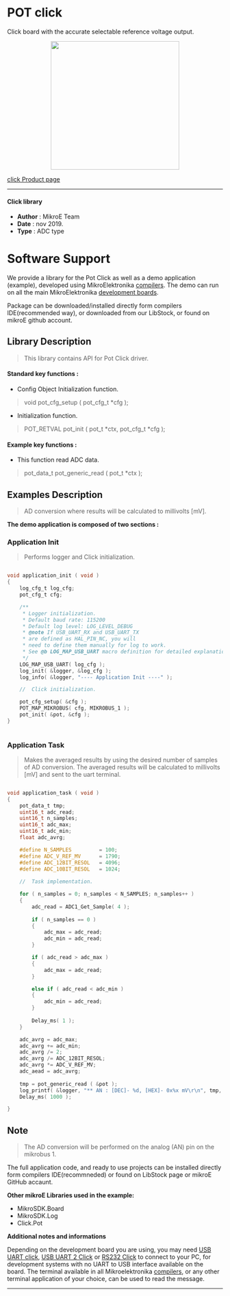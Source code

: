 
# POT click

Click board with the accurate selectable reference voltage output.

<p align="center">
  <img src="https://download.mikroe.com/images/click_for_ide/pot_click.png" height=300px>
</p>

[click Product page](https://www.mikroe.com/pot-click)

---


#### Click library 

- **Author**        : MikroE Team
- **Date**          : nov 2019.
- **Type**          : ADC type


# Software Support

We provide a library for the Pot Click 
as well as a demo application (example), developed using MikroElektronika 
[compilers](https://shop.mikroe.com/compilers). 
The demo can run on all the main MikroElektronika [development boards](https://shop.mikroe.com/development-boards).

Package can be downloaded/installed directly form compilers IDE(recommended way), or downloaded from our LibStock, or found on mikroE github account. 

## Library Description

> This library contains API for Pot Click driver.

#### Standard key functions :

- Config Object Initialization function.
> void pot_cfg_setup ( pot_cfg_t *cfg ); 
 
- Initialization function.
> POT_RETVAL pot_init ( pot_t *ctx, pot_cfg_t *cfg );


#### Example key functions :
 
- This function read ADC data.
> pot_data_t pot_generic_read ( pot_t *ctx );

## Examples Description

> AD conversion where results will be calculated to millivolts [mV]. 

**The demo application is composed of two sections :**

### Application Init 

> Performs logger and Click initialization.


```c

void application_init ( void )
{
    log_cfg_t log_cfg;
    pot_cfg_t cfg;

    /** 
     * Logger initialization.
     * Default baud rate: 115200
     * Default log level: LOG_LEVEL_DEBUG
     * @note If USB_UART_RX and USB_UART_TX 
     * are defined as HAL_PIN_NC, you will 
     * need to define them manually for log to work. 
     * See @b LOG_MAP_USB_UART macro definition for detailed explanation.
     */
    LOG_MAP_USB_UART( log_cfg );
    log_init( &logger, &log_cfg );
    log_info( &logger, "---- Application Init ----" );

    //  Click initialization.

    pot_cfg_setup( &cfg );
    POT_MAP_MIKROBUS( cfg, MIKROBUS_1 );
    pot_init( &pot, &cfg );
}
  
```

### Application Task

> Makes the averaged results by using the desired number of samples of AD conversion.
> The averaged results will be calculated to millivolts [mV] and sent to the uart terminal.


```c

void application_task ( void )
{
    pot_data_t tmp;
    uint16_t adc_read;
    uint16_t n_samples;
    uint16_t adc_max;
    uint16_t adc_min;
    float adc_avrg;

    #define N_SAMPLES         = 100;
    #define ADC_V_REF_MV      = 1790;
    #define ADC_12BIT_RESOL   = 4096;
    #define ADC_10BIT_RESOL   = 1024;
    
    //  Task implementation.

    for ( n_samples = 0; n_samples < N_SAMPLES; n_samples++ )
    {
        adc_read = ADC1_Get_Sample( 4 );
        
        if ( n_samples == 0 )
        {
            adc_max = adc_read;
            adc_min = adc_read;
        }

        if ( adc_read > adc_max )
        {
            adc_max = adc_read;
        }

        else if ( adc_read < adc_min )
        {
            adc_min = adc_read;
        }
        
        Delay_ms( 1 );
    }

    adc_avrg = adc_max;
    adc_avrg += adc_min;
    adc_avrg /= 2;
    adc_avrg /= ADC_12BIT_RESOL;
    adc_avrg *= ADC_V_REF_MV;
    adc_aead = adc_avrg;
    
    tmp = pot_generic_read ( &pot );
    log_printf( &logger, "** AN : [DEC]- %d, [HEX]- 0x%x mV\r\n", tmp, tmp );
    Delay_ms( 1000 );

}  

```

## Note

> The AD conversion will be performed on the analog (AN) pin on the mikrobus 1.

The full application code, and ready to use projects can be  installed directly form compilers IDE(recommneded) or found on LibStock page or mikroE GitHub accaunt.

**Other mikroE Libraries used in the example:** 

- MikroSDK.Board
- MikroSDK.Log
- Click.Pot

**Additional notes and informations**

Depending on the development board you are using, you may need 
[USB UART click](https://shop.mikroe.com/usb-uart-click), 
[USB UART 2 Click](https://shop.mikroe.com/usb-uart-2-click) or 
[RS232 Click](https://shop.mikroe.com/rs232-click) to connect to your PC, for 
development systems with no UART to USB interface available on the board. The 
terminal available in all Mikroelektronika 
[compilers](https://shop.mikroe.com/compilers), or any other terminal application 
of your choice, can be used to read the message.



---
